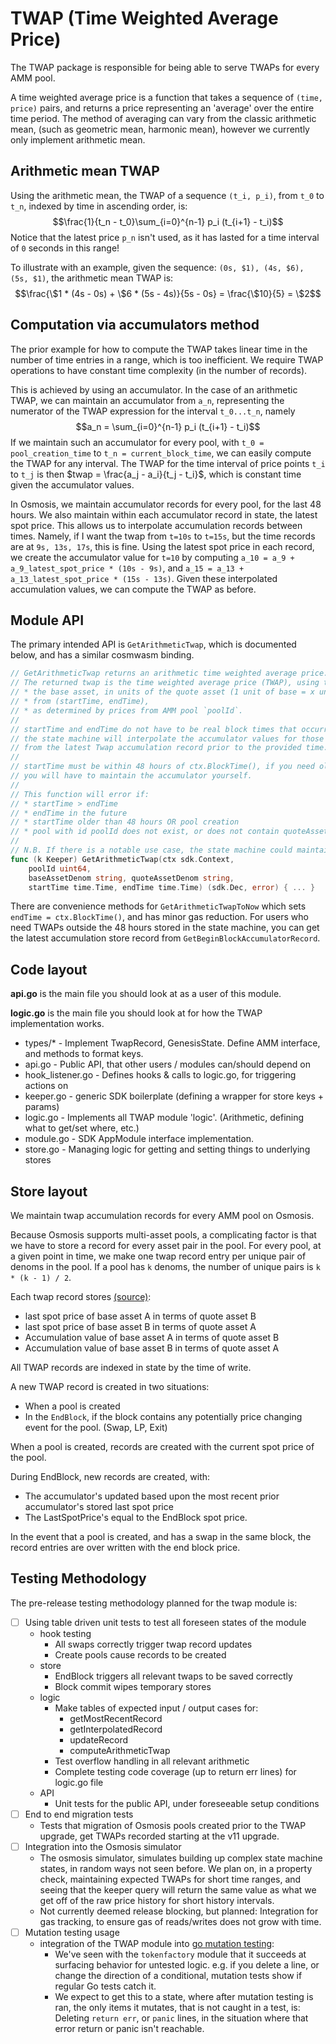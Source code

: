 # TWAP (Time Weighted Average Price)

The TWAP package is responsible for being able to serve TWAPs for every AMM pool.

A time weighted average price is a function that takes a sequence of `(time, price)` pairs, and returns a price representing an 'average' over the entire time period. The method of averaging can vary from the classic arithmetic mean, (such as geometric mean, harmonic mean), however we currently only implement arithmetic mean.

## Arithmetic mean TWAP

Using the arithmetic mean, the TWAP of a sequence `(t_i, p_i)`, from `t_0` to `t_n`, indexed by time in ascending order, is: $$\frac{1}{t_n - t_0}\sum_{i=0}^{n-1} p_i (t_{i+1} - t_i)$$
Notice that the latest price `p_n` isn't used, as it has lasted for a time interval of `0` seconds in this range!

To illustrate with an example, given the sequence: `(0s, $1), (4s, $6), (5s, $1)`, the arithmetic mean TWAP is: 
$$\frac{\$1 * (4s - 0s) + \$6 * (5s - 4s)}{5s - 0s} = \frac{\$10}{5} = \$2$$

## Computation via accumulators method

The prior example for how to compute the TWAP takes linear time in the number of time entries in a range, which is too inefficient. We require TWAP operations to have constant time complexity (in the number of records).

This is achieved by using an accumulator. In the case of an arithmetic TWAP, we can maintain an accumulator from `a_n`, representing the numerator of the TWAP expression for the interval `t_0...t_n`, namely 
$$a_n = \sum_{i=0}^{n-1} p_i (t_{i+1} - t_i)$$
If we maintain such an accumulator for every pool, with `t_0 = pool_creation_time` to `t_n = current_block_time`, we can easily compute the TWAP for any interval. The TWAP for the time interval of price points `t_i` to `t_j` is then $twap = \frac{a_j - a_i}{t_j - t_i}$, which is constant time given the accumulator values.

In Osmosis, we maintain accumulator records for every pool, for the last 48 hours.
We also maintain within each accumulator record in state, the latest spot price.
This allows us to interpolate accumulation records between times.
Namely, if I want the twap from `t=10s` to `t=15s`, but the time records are at `9s, 13s, 17s`, this is fine.
Using the latest spot price in each record, we create the accumulator value for `t=10` by computing
`a_10 = a_9 + a_9_latest_spot_price * (10s - 9s)`, and `a_15 = a_13 + a_13_latest_spot_price * (15s - 13s)`. 
Given these interpolated accumulation values, we can compute the TWAP as before.


## Module API

The primary intended API is `GetArithmeticTwap`, which is documented below, and has a similar cosmwasm binding.

```go
// GetArithmeticTwap returns an arithmetic time weighted average price.
// The returned twap is the time weighted average price (TWAP), using the arithmetic mean, of:
// * the base asset, in units of the quote asset (1 unit of base = x units of quote)
// * from (startTime, endTime),
// * as determined by prices from AMM pool `poolId`.
//
// startTime and endTime do not have to be real block times that occurred,
// the state machine will interpolate the accumulator values for those times
// from the latest Twap accumulation record prior to the provided time.
//
// startTime must be within 48 hours of ctx.BlockTime(), if you need older TWAPs,
// you will have to maintain the accumulator yourself.
//
// This function will error if:
// * startTime > endTime
// * endTime in the future
// * startTime older than 48 hours OR pool creation
// * pool with id poolId does not exist, or does not contain quoteAssetDenom, baseAssetDenom
//
// N.B. If there is a notable use case, the state machine could maintain more historical records, e.g. at one per hour.
func (k Keeper) GetArithmeticTwap(ctx sdk.Context,
	poolId uint64,
	baseAssetDenom string, quoteAssetDenom string,
	startTime time.Time, endTime time.Time) (sdk.Dec, error) { ... }
```

There are convenience methods for `GetArithmeticTwapToNow` which sets `endTime = ctx.BlockTime()`, and has minor gas reduction.
For users who need TWAPs outside the 48 hours stored in the state machine, you can get the latest accumulation store record from `GetBeginBlockAccumulatorRecord`.

## Code layout

**api.go** is the main file you should look at as a user of this module.

**logic.go** is the main file you should look at for how the TWAP implementation works.

- types/* - Implement TwapRecord, GenesisState. Define AMM interface, and methods to format keys.
- api.go - Public API, that other users / modules can/should depend on
- hook_listener.go - Defines hooks & calls to logic.go, for triggering actions on 
- keeper.go - generic SDK boilerplate (defining a wrapper for store keys + params)
- logic.go - Implements all TWAP module 'logic'. (Arithmetic, defining what to get/set where, etc.)
- module.go - SDK AppModule interface implementation.
- store.go - Managing logic for getting and setting things to underlying stores

## Store layout

We maintain twap accumulation records for every AMM pool on Osmosis. 

Because Osmosis supports multi-asset pools, a complicating factor is that we have to store a record for every asset pair in the pool.
For every pool, at a given point in time, we make one twap record entry per unique pair of denoms in the pool. If a pool has `k` denoms, the number of unique pairs is `k * (k - 1) / 2`.

Each twap record stores [(source)](https://github.com/osmosis-labs/osmosis/tree/main/proto/osmosis/gamm/twap):
* last spot price of base asset A in terms of quote asset B
* last spot price of base asset B in terms of quote asset A
* Accumulation value of base asset A in terms of quote asset B
* Accumulation value of base asset B in terms of quote asset A

All TWAP records are indexed in state by the time of write.

A new TWAP record is created in two situations:
* When a pool is created
* In the `EndBlock`, if the block contains any potentially price changing event for the pool. (Swap, LP, Exit)

When a pool is created, records are created with the current spot price of the pool.

During EndBlock, new records are created, with:
* The accumulator's updated based upon the most recent prior accumulator's stored last spot price
* The LastSpotPrice's equal to the EndBlock spot price.

In the event that a pool is created, and has a swap in the same block, the record entries are over written with the end block price.

## Testing Methodology

The pre-release testing methodology planned for the twap module is:

- [ ] Using table driven unit tests to test all foreseen states of the module
  - hook testing
    - All swaps correctly trigger twap record updates
    - Create pools cause records to be created
  - store
    - EndBlock triggers all relevant twaps to be saved correctly
    - Block commit wipes temporary stores
  - logic
    - Make tables of expected input / output cases for:
      - getMostRecentRecord
      - getInterpolatedRecord
      - updateRecord
      - computeArithmeticTwap
    - Test overflow handling in all relevant arithmetic
    - Complete testing code coverage (up to return err lines) for logic.go file
  - API
    - Unit tests for the public API, under foreseeable setup conditions
- [ ] End to end migration tests
  - Tests that migration of Osmosis pools created prior to the TWAP upgrade, get TWAPs recorded starting at the v11 upgrade.
- [ ] Integration into the Osmosis simulator
  - The osmosis simulator, simulates building up complex state machine states, in random ways not seen before. We plan on, in a property check, maintaining expected TWAPs for short time ranges, and seeing that the keeper query will return the same value as what we get off of the raw price history for short history intervals.
  - Not currently deemed release blocking, but planned: Integration for gas tracking, to ensure gas of reads/writes does not grow with time.
- [ ] Mutation testing usage
  - integration of the TWAP module into [go mutation testing](https://github.com/osmosis-labs/go-mutesting): 
    - We've seen with the `tokenfactory` module that it succeeds at surfacing behavior for untested logic.
        e.g. if you delete a line, or change the direction of a conditional, mutation tests show if regular Go tests catch it.
    - We expect to get this to a state, where after mutation testing is ran, the only items it mutates, that is not caught in a test, is: Deleting `return err`, or `panic` lines, in the situation where that error return or panic isn't reachable.
